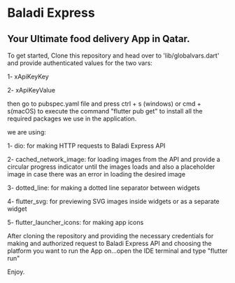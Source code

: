 # Baladi Express

## Your Ultimate food delivery App in Qatar.

To get started, Clone this repository and head over to 'lib/globalvars.dart' and provide authenticated values for the two vars:

1- xApiKeyKey

2- xApiKeyValue

then go to pubspec.yaml file and press ctrl + s (windows) or cmd + s(macOS) to execute the command "flutter pub get" to install all the required packages we use in the application.

we are using:

1- dio: for making HTTP requests to Baladi Express API

2- cached_network_image: for loading images from the API and provide a circular progress indicator until the images loads and also a placeholder image in case there was an error in loading the desired image

3- dotted_line: for making a dotted line separator between widgets

4- flutter_svg: for previewing SVG images inside widgets or as a separate widget

5- flutter_launcher_icons: for making app icons

After cloning the repository and providing the necessary credentials for making and authorized request to Baladi Express API and choosing the platform you want to run the App on...open the IDE terminal and type "flutter run"

Enjoy.









